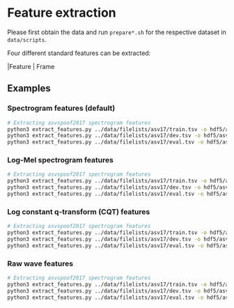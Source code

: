 # Feature extraction

Please first obtain the data and run `prepare*.sh` for the respective dataset in `data/scripts`.

Four different standard features can be extracted:


|Feature | Frame 


## Examples


### Spectrogram features (default)

```bash
# Extracting asvspoof2017 spectrogram features
python3 extract_features.py ../data/filelists/asv17/train.tsv -o hdf5/asv17/spec/train.h5
python3 extract_features.py ../data/filelists/asv17/dev.tsv -o hdf5/asv17/spec/dev.h5
python3 extract_features.py ../data/filelists/asv17/eval.tsv -o hdf5/asv17/spec/eval.h5
```


### Log-Mel spectrogram features


```bash
# Extracting asvspoof2017 spectrogram features
python3 extract_features.py ../data/filelists/asv17/train.tsv -o hdf5/asv17/spec/train.h5 --feat lms
python3 extract_features.py ../data/filelists/asv17/dev.tsv -o hdf5/asv17/spec/dev.h5 --feat lms
python3 extract_features.py ../data/filelists/asv17/eval.tsv -o hdf5/asv17/spec/eval.h5 --feat lms
```


### Log constant q-transform (CQT) features


```bash
# Extracting asvspoof2017 spectrogram features
python3 extract_features.py ../data/filelists/asv17/train.tsv -o hdf5/asv17/spec/train.h5 --feat cqt
python3 extract_features.py ../data/filelists/asv17/dev.tsv -o hdf5/asv17/spec/dev.h5 --feat cqt
python3 extract_features.py ../data/filelists/asv17/eval.tsv -o hdf5/asv17/spec/eval.h5 --feat cqt
```

### Raw wave features


```bash
# Extracting asvspoof2017 spectrogram features
python3 extract_features.py ../data/filelists/asv17/train.tsv -o hdf5/asv17/spec/train.h5 --feat raw
python3 extract_features.py ../data/filelists/asv17/dev.tsv -o hdf5/asv17/spec/dev.h5 --feat raw
python3 extract_features.py ../data/filelists/asv17/eval.tsv -o hdf5/asv17/spec/eval.h5 --feat raw
```
